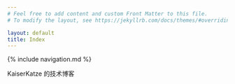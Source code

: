 ```yaml
---
# Feel free to add content and custom Front Matter to this file.
# To modify the layout, see https://jekyllrb.com/docs/themes/#overriding-theme-defaults

layout: default
title: Index
---
```


{% include navigation.md %}
<div>
    <p>KaiserKatze 的技术博客</p>
</div>
